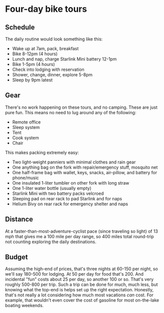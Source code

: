 # Four-day bike tours

## Schedule

The daily routine would look something like this:

* Wake up at 7am, pack, breakfast
* Bike 8-12pm (4 hours)
* Lunch and nap, charge Starlink Mini battery 12-1pm
* Bike 1-5pm (4 hours)
* Check into lodging with reservation
* Shower, change, dinner, explore 5-8pm
* Sleep by 9pm latest

## Gear

There's no work happening on these tours, and no camping. These are just pure fun. This means no need to lug around any of the following:

* Remote office
* Sleep system
* Tent
* Cook system
* Chair

This makes packing extremely easy:

* Two light-weight panniers with minimal clothes and rain gear
* One anything bag on the fork with repair/emergency stuff, mosquito net
* One half-frame bag with wallet, keys, snacks, air-pillow, and battery for phone/music
* One insulated 1-liter tumbler on other fork with long straw
* One 1-liter water bottle (usually empty)
* Starlink Mini with two battery packs velcroed
* Sleeping pad on rear rack to pad Starlink and for naps
* Helium Bivy on rear rack for emergency shelter and naps

## Distance

At a faster-than-most-adventure-cyclist pace (since traveling so light) of 13 mph that gives me a 100 mile per day range, so 400 miles total round-trip not counting exploring the daily destinations.

## Budget

Assuming the high-end of prices, that's three nights at 60-150 per night, so we'll say 180-500 for lodging. At 50 per day for food that's 200. And incidental "fun" costs about 25 per day, so another 100 or so. That's very roughly 500-800 per trip. Such a trip can be done for much, much less, but knowing what the top-end is helps set up the right expectation. Honestly, that's not really a lot considering how much most vacations *can* cost. For example, that wouldn't even cover the cost of gasoline for most on-the-lake boating weekends.

